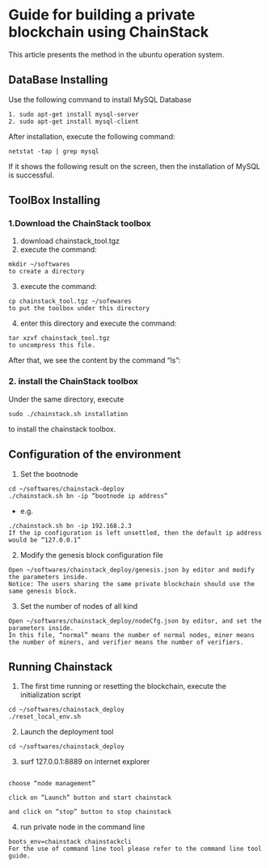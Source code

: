 # Guide for building a private blockchain using ChainStack
This article presents the method in the ubuntu operation system.
## DataBase Installing   
Use the following command to install MySQL Database    
```
1. sudo apt-get install mysql-server  
2. sudo apt-get install mysql-client    
```

After installation, execute the following command:   
```
netstat -tap | grep mysql    
```

If it shows the following result on the screen, then the installation of MySQL is successful.   

## ToolBox Installing   
### 1.Download the ChainStack toolbox    
1) download chainstack_tool.tgz   
2) execute the command:   
```
mkdir ~/softwares    
to create a directory   
``` 
3) execute the command:    
```
cp chainstack_tool.tgz ~/sofewares   
to put the toolbox under this directory   
``` 
4) enter this directory and execute the command:   
```
tar xzvf chainstack_tool.tgz   
to uncompress this file.    
``` 
After that, we see the content by the command “ls”:    

### 2. install the ChainStack toolbox    
Under the same directory, execute   
```
sudo ./chainstack.sh installation    
```
to  install the chainstack toolbox.   

## Configuration of the environment   
1. Set the bootnode   
```
cd ~/softwares/chainstack-deploy   
./chainstack.sh bn -ip “bootnode ip address”     
```
- e.g.    
```
./chainstack.sh bn -ip 192.168.2.3   
If the ip configuration is left unsettled, then the default ip address would be “127.0.0.1”     
```

2. Modify the genesis block configuration file    
```
Open ~/softwares/chainstack_deploy/genesis.json by editor and modify the parameters inside.    
Notice: The users sharing the same private blockchain should use the same genesis block.    
```

3. Set the number of nodes of all kind    
```
Open ~/softwares/chainstack_deploy/nodeCfg.json by editor, and set the parameters inside.   
In this file, “normal” means the number of normal nodes, miner means the number of miners, and verifier means the number of verifiers.    
```

## Running Chainstack   
1. The first time running or resetting the blockchain, execute the initialization script   
```
cd ~/softwares/chainstack_deploy   
./reset_local_env.sh     
```
2. Launch the deployment tool    
```
cd ~/softwares/chainstack_deploy     
```
3. surf 127.0.0.1:8889 on internet explorer     
```

choose “node management”   

click on “Launch” button and start chainstack   

and click on “stop” button to stop chainstack    
```

4. run private node in the command line    
```
boots_env=chainstack chainstackcli   
For the use of command line tool please refer to the command line tool guide.   
```
